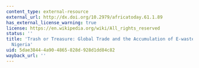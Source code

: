 ```yaml
---
content_type: external-resource
external_url: http://dx.doi.org/10.2979/africatoday.61.1.89
has_external_license_warning: true
license: https://en.wikipedia.org/wiki/All_rights_reserved
status: ''
title: 'Trash or Treasure: Global Trade and the Accumulation of E-waste in Lagos,
  Nigeria'
uid: 5dae3844-4a90-4865-828d-928d1dd84c82
wayback_url: ''
---
```

